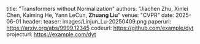 title: "Transformers without Normalization"
authors: "Jiachen Zhu, Xinlei Chen, Kaiming He, Yann LeCun, <strong>Zhuang Liu</strong>"
venue: "CVPR"
date: 2025-06-01
header:
  teaser: images/Linjun_Lu-20250409.png
paperurl: https://arxiv.org/abs/9999.12345
codeurl: https://github.com/example/dyt
projecturl: https://example.com/dyt
